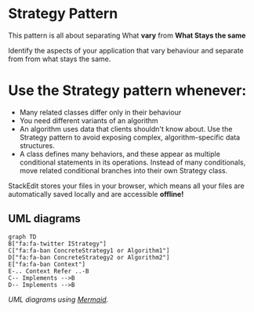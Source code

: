 ﻿# Strategy Pattern

This pattern is all about separating What **vary** from **What Stays the same**

Identify the aspects of your application that vary behaviour and separate from from what stays the same.

# Use the Strategy pattern whenever:

-   Many related classes differ only in their behaviour
-   You need different variants of an algorithm
-   An algorithm uses data that clients shouldn't know about. Use the Strategy pattern to avoid exposing complex, algorithm-specific data structures.
-   A class defines many behaviors, and these appear as multiple conditional statements in its operations. Instead of many conditionals, move related conditional branches into their own Strategy class.

StackEdit stores your files in your browser, which means all your files are automatically saved locally and are accessible **offline!**

## UML diagrams

```mermaid
graph TD 
B["fa:fa-twitter IStrategy"] 
C["fa:fa-ban ConcreteStrategy1 or Algorithm1"]
D["fa:fa-ban ConcreteStrategy2 or Algorithm2"]
E["fa:fa-ban Context"]
E-.. Context Refer ..-B
C-- Implements -->B
D-- Implements -->B
```

*UML diagrams using [Mermaid](https://mermaidjs.github.io/).*
